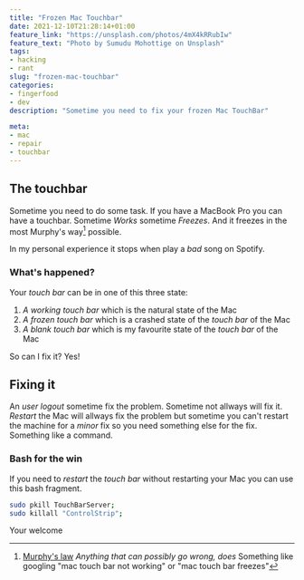 ```yaml
---
title: "Frozen Mac Touchbar"
date: 2021-12-10T21:28:14+01:00
feature_link: "https://unsplash.com/photos/4mX4kRRubIw"
feature_text: "Photo by Sumudu Mohottige on Unsplash"
tags:
- hacking
- rant
slug: "frozen-mac-touchbar"
categories: 
- fingerfood
- dev
description: "Sometime you need to fix your frozen Mac TouchBar"

meta:
- mac
- repair
- touchbar
---
```


## The touchbar

Sometime you need to do some task. If you have a MacBook Pro you can have a touchbar. Sometime *Works* sometime *Freezes*. And it freezes in the most Murphy's way[^1] possible.
[^1]: [Murphy's law](https://en.wikipedia.org/wiki/Murphy%27s_law) *Anything that can possibly go wrong, does*
Something like googling "mac touch bar not working" or "mac touch bar freezes"

In my personal experience it stops when play a *bad* song on Spotify.

### What's happened?

Your *touch bar* can be in one of this three state:

1. _A working *touch bar*_ which is the natural state of the Mac
2. _A frozen *touch bar*_ which is a crashed state of the *touch bar* of the Mac
3. _A blank *touch bar*_ which is my favourite state of the *touch bar* of the Mac

So can I fix it? Yes!

## Fixing it

An *user logout* sometime fix the problem. Sometime not allways will fix it.
*Restart* the Mac will allways fix the problem but sometime you can't restart the machine for a _minor_ fix so you need something else for the fix. Something like a command.

### Bash for the win

If you need to _restart_ the *touch bar* without restarting your Mac you can use this bash fragment.

``` bash
sudo pkill TouchBarServer;
sudo killall "ControlStrip";
```
Your welcome
